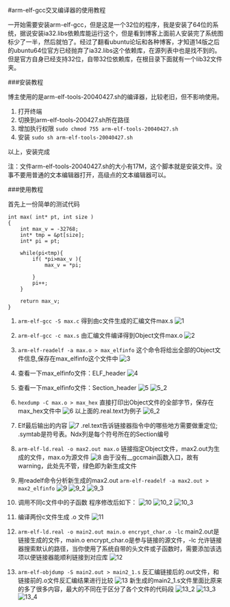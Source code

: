 #arm-elf-gcc交叉编译器的使用教程

一开始需要安装arm-elf-gcc，但是这是一个32位的程序，我是安装了64位的系统，据说安装ia32.libs依赖库能运行这个，但是看到博客上面前人安装完了系统图标少了一半，然后就怕了。经过了翻看ubuntu论坛和各种博客，才知道14版之后的ubuntu64位官方已经抛弃了ia32.libs这个依赖库，在源列表中也是找不到的。但是官方自身已经支持32位，自带32位依赖库，在根目录下面就有一个lib32文件夹。

###安装教程

博主使用的是arm-elf-tools-20040427.sh的编译器，比较老旧，但不影响使用。

1. 打开终端
2. 切换到arm-elf-tools-200427.sh所在路径
3. 增加执行权限
	`sudo chmod 755 arm-elf-tools-20040427.sh`
4. 安装
	`sudo sh arm-elf-tools-20040427.sh`

以上，安装完成

注：文件arm-elf-tools-20040427.sh的大小有17M，这个脚本就是安装文件。没事不要用普通的文本编辑器打开，高级点的文本编辑器可以。

###使用教程

首先上一份简单的测试代码

```
int max( int* pt, int size )
{
	int max_v = -32768;
	int* tmp = &pt[size];
	int* pi = pt;
	
	while(pi<tmp){
		if( *pi>max_v ){
			max_v = *pi;
		
		}
		pi++;
	}
	
	return max_v;	
}
```

1. `arm-elf-gcc -S max.c`
	得到由c文件生成的汇编文件max.s
	![1](http://images0.cnblogs.com/blog2015/701997/201507/211441303633071.png)

2. `arm-elf-gcc -c max.s`
	由汇编文件编译得到Object文件max.o
	![2](http://images0.cnblogs.com/blog2015/701997/201507/211442344734551.png)

3. `arm-elf-readelf -a max.o > max_elfinfo`
	这个命令将给出全部的Object文件信息,保存在max_elfinfo这个文件中
	![3](http://images0.cnblogs.com/blog2015/701997/201507/211443086447411.png)

4. 查看一下max_elfinfo文件：ELF_header
	![4](http://images0.cnblogs.com/blog2015/701997/201507/211443357542263.png)

5. 查看一下max_elfinfo文件：Section_header
	![5](http://images0.cnblogs.com/blog2015/701997/201507/211444108635437.png)
	![5_2](http://images0.cnblogs.com/blog2015/701997/201507/211444477236109.png)



6. `hexdump -C max.o > max_hex`
	直接打印出Object文件的全部字节，保存在max_hex文件中
	![6](http://images0.cnblogs.com/blog2015/701997/201507/211445129263276.png)
	以上面的.real.text为例子
	![6_2](http://images0.cnblogs.com/blog2015/701997/201507/211445554263959.png)

7. Elf最后输出的内容
	![7](http://images0.cnblogs.com/blog2015/701997/201507/211446258639194.png)
	.rel.text告诉链接器指令中的哪些地方需要做重定位;
	.symtab是符号表。Ndx列是每个符号所在的Section编号
8. `arm-elf-ld.real -o max2.out max.o`
	链接指定Object文件，max2.out为生成的文件，max.o为源文件
	![8](http://images0.cnblogs.com/blog2015/701997/201507/211447049571750.png)
	由于没有__gccmain函数入口，故有warning，此处先不管，绿色即为新生成文件
9. 用readelf命令分析新生成的max2.out
	`arm-elf-readelf -a max2.out > max2_elfinfo`
	![9](http://images0.cnblogs.com/blog2015/701997/201507/211447303489859.png)
	![9_2](http://images0.cnblogs.com/blog2015/701997/201507/211448135988913.png)
	![9_3](http://images0.cnblogs.com/blog2015/701997/201507/211448517387328.png)

10. 调用不同c文件中的子函数
	程序修改后如下：
	![10](http://images0.cnblogs.com/blog2015/701997/201507/211449421916648.png)
	![10_2](http://images0.cnblogs.com/blog2015/701997/201507/211450229881118.png)
	![10_3](http://images0.cnblogs.com/blog2015/701997/201507/211450508329109.png)

11. 编译两份c文件生成 .o 文件
	![11](http://images0.cnblogs.com/blog2015/701997/201507/211451369732148.png)

12. `arm-elf-ld.real -o main2.out main.o encrypt_char.o -lc`
	main2.out是链接生成的文件，main.o encrypt_char.o是参与链接的源文件，-lc 允许链接器搜索默认的路径，当你使用了系统自带的头文件或子函数时，需要添加该选项以便链接器能顺利链接到对应库
	![12](http://images0.cnblogs.com/blog2015/701997/201507/211452282546580.png)

13. `arm-elf-objdump -S main2.out > main2_1.s`
	反汇编链接后的.out文件，和链接前的.o文件反汇编结果进行比较
	![13](http://images0.cnblogs.com/blog2015/701997/201507/211453019267527.png)
	新生成的main2_1.s文件里面比原来的多了很多内容，最大的不同在于区分了各个文件的代码段
	![13_2](http://images0.cnblogs.com/blog2015/701997/201507/211453305665578.png)
	![13_3](http://images0.cnblogs.com/blog2015/701997/201507/211453536138603.png)
	![13_4](http://images0.cnblogs.com/blog2015/701997/201507/211454489574861.png)